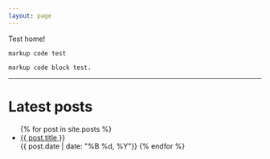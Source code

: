 ```yaml
---
layout: page
---
```


Test home!

`markup code test`

```
markup code block test.
```
---
# Latest posts
<ul>
  {% for post in site.posts %}
    <li>
      <a href="{{ post.url }}">{{ post.title }}</a>
    </li>
    {{ post.date | date: "%B %d, %Y"}}
  {% endfor %}
</ul>
